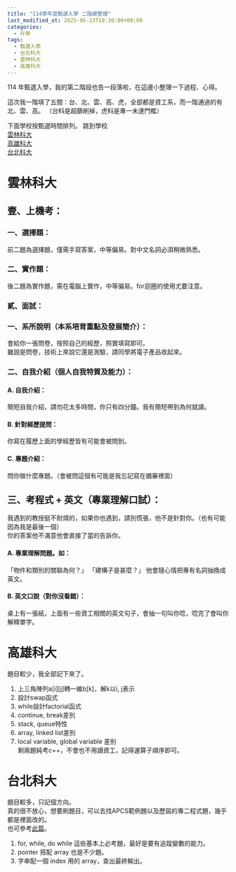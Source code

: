 ```yaml
---
title: "114學年度甄選入學 二階總整理"
last_modified_at: 2025-06-23T18:30:00+08:00
categories:
  - 升學
tags:
  - 甄選入學
  - 台北科大
  - 雲林科大
  - 高雄科大
---
```


114 年甄選入學，我的第二階段也告一段落啦，在這邊小整理一下過程、心得。

這次我一階填了五間：台、北、雲、高、虎，全部都是資工系，而一階通過的有北、雲、高。
（台科是超篩刷掉，虎科是專一未達門檻）

下面學校按甄選時間排列。
跳到學校  
[雲林科大](#雲林科大)  
[高雄科大](#高雄科大)  
[台北科大](#台北科大)  


# 雲林科大

## 壹、上機考：
### 一、選擇題：
前二題為選擇題，僅需手寫答案，中等偏易。對中文名詞必須稍微熟悉。
### 二、實作題：
後二題為實作題，需在電腦上實作，中等偏易。for迴圈的使用尤要注意。
### 貳、面試：
### 一、系所說明（本系培育重點及發展簡介）：
會給你一張問卷，按照自己的經歷，照實填寫即可。  
雖說是問卷，技術上來說它還是測驗，請同學將電子產品收起來。
### 二、自我介紹（個人自我特質及能力）：
#### A. 自我介紹：
簡短自我介紹，請勿花太多時間，你只有四分鐘。我有簡短帶到為何就讀。
#### B. 針對經歷提問：
你寫在履歷上面的學經歷皆有可能會被問到。
#### C. 專題介紹：
問你做什麼專題。（會被問這個有可能是我忘記寫在備審裡面）
## 三、考程式 + 英文（專業理解口試）：
我遇到的教授挺不耐煩的，如果你也遇到，請別慌張，他不是針對你。（也有可能因為我是最後一個）  
你的答案他不滿意他會直接了當的告訴你。
#### A. 專業理解問題。如：
「物件和類別的關聯為何？」
「建構子是甚麼？」
他會隨心情把專有名詞抽換成英文。
#### B. 英文口說（對你沒看錯）：
桌上有一張紙，上面有一些資工相關的英文句子，會抽一句叫你唸，唸完了會叫你解釋單字。

# 高雄科大
題目較少，我全部記下來了。  
1. 上三角陣列a[i][j]轉一維b[k]，解k以i, j表示  
2. 設計swap函式  
3. while設計factorial函式  
4. continue, break差別  
5. stack, queue特性  
6. array, linked list差別  
7. local variable, global variable 差別  
剩兩題純考c++，不會也不用讀資工，記得運算子順序即可。  

# 台北科大
題目較多，只記個方向。  
真的很不放心，想要刷題目，可以去找APCS範例題以及歷屆的專二程式題，幾乎都是裡面改的。  
也可參考[此篇](https://hackmd.io/@dkri3c1/S1qBg6V4el)。

1. for, while, do while 這些基本上必考題，最好是要有追蹤變數的能力。
2. pointer 搭配 array 也是不少題。
3. 字串配一個 index 用的 array，查出最終輸出。
